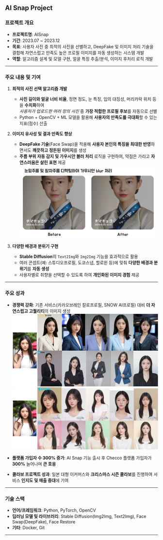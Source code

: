 ## AI Snap Project

### 프로젝트 개요
- **프로젝트명**: AISnap  
- **기간**: 2023.07 ~ 2023.12  
- **목표**: 사용자 사진 중 최적의 사진을 선별하고, DeepFake 및 이미지 처리 기술을 결합해 자연스럽고 만족도 높은 프로필 이미지를 자동 생성하는 시스템 개발  
- **역할**: 알고리즘 설계 및 모델 구현, 얼굴 특징 추출/분석, 이미지 후처리 로직 개발  

---

### 주요 내용 및 기여

1. **최적의 사진 선택 알고리즘 개발**  
   - **사진 길이와 얼굴 너비 비율**, 정면 정도, 눈 특징, 입의 대칭성, 머리카락 위치 등을 **수치화**하여  
     _사용자가 업로드한 여러 장의 사진_ 중 **가장 적합한 프로필 후보**를 자동으로 선별  
   - Python + OpenCV + ML 모델을 활용해 **사용자의 만족도를 극대화**할 수 있는 지표(점수) 산출  

2. **이미지 유사성 및 결과 만족도 향상**  
   - **DeepFake 기술**(Face Swap)을 적용해 **사용자 본인의 특징을 최대한 반영**하면서도 **깨끗하고 정돈된 이미지**를 생성  
   - **주름 부위 자동 감지 및 가우시안 블러 처리** 로직을 구현하여, 약점은 가리고 **자연스러움은 살린 표현** 제공  
![](./image_data/ai_snap_preprocess.jpg)

3. **다양한 배경과 분위기 구현**  
   - **Stable Diffusion**의 `Text2Img`와 `Img2Img` 기능을 효과적으로 활용  
   - 여러 콘셉트(예: 스튜디오프로필, 도쿄스냅, 할로윈 등)에 맞춰 **다양한 배경과 분위기**를 **자동 생성**  
   - 사용자별로 취향을 선택할 수 있도록 하여 **개인화된 이미지 경험** 제공

---

### 주요 성과

- **경쟁력 강화**: 기존 서비스(카카오브레인 칼로프로필, SNOW AI프로필) 대비 **더 자연스럽고 고퀄리티**의 이미지 생성 
![](./image_data/kakaobrain_checco.jpg)
![](./image_data/snow_checco.jpg)

- **플랫폼 가입자 수 300% 증가**: AI Snap 기능 출시 후 Checco 플랫폼 가입자가 **300%** 늘어나며 **큰 호응**  
- **콜라보 프로젝트 성과**: 일본 대형 이커머스와 **크리스마스 시즌 콜라보**를 진행하여 서비스 **인지도 및 매출 증대**에 기여
---

### 기술 스택

- **언어/프레임워크**: Python, PyTorch, OpenCV  
- **딥러닝 모델 및 라이브러리**: Stable Diffusion(Img2Img, Text2Img), Face Swap(DeepFake), Face Restore  
- **기타**: Docker, Git

---
  